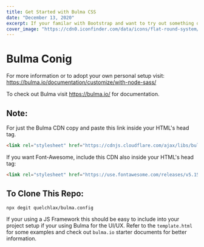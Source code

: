 ```yaml
---
title: Get Started with Bulma CSS
date: "December 13, 2020"
excerpt: If your familar with Bootstrap and want to try out something different Bulma is amazing.
cover_image: "https://cdn0.iconfinder.com/data/icons/flat-round-system/512/archlinux-512.png"
---
```


# Bulma Conig

For more information or to adopt your own personal setup visit: https://bulma.io/documentation/customize/with-node-sass/

To check out Bulma visit https://bulma.io/ for documentation.


## Note:
For just the Bulma CDN copy and paste this link inside your HTML's head tag.

```html
<link rel="stylesheet" href="https://cdnjs.cloudflare.com/ajax/libs/bulma/0.9.1/css/bulma.min.css" integrity="sha512-ZRv40llEogRmoWgZwnsqke3HNzJ0kiI0+pcMgiz2bxO6Ew1DVBtWjVn0qjrXdT3+u+pSN36gLgmJiiQ3cQtyzA==" crossorigin="anonymous" />
```

If you want Font-Awesome, include this CDN also inside your HTML's head tag:
```html
<link rel="stylesheet" href="https://use.fontawesome.com/releases/v5.15.1/css/all.css" integrity="sha384-vp86vTRFVJgpjF9jiIGPEEqYqlDwgyBgEF109VFjmqGmIY/Y4HV4d3Gp2irVfcrp" crossorigin="anonymous">
```

## To Clone This Repo:

```bash
npx degit quelchlax/bulma.config
```

If your using a JS Framework this should be easy to include into your project setup if your using Bulma for the UI/UX. Refer to the `template.html` for some examples and check out `bulma.io` starter documents for better information.